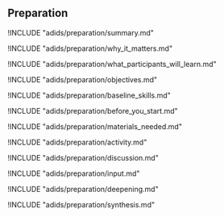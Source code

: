 
##  Preparation


<!-- ![](content/images/preparation.png "") -->

!INCLUDE "adids/preparation/summary.md"

<!-- Why The Topic Matters -->

!INCLUDE "adids/preparation/why_it_matters.md"

<!--  What Participants Will Learn -->

!INCLUDE "adids/preparation/what_participants_will_learn.md"

<!-- Objectives {.sidebar} -->

!INCLUDE "adids/preparation/objectives.md"

<!-- Baseline Skills -->

!INCLUDE "adids/preparation/baseline_skills.md"

<!-- Before you Start -->

!INCLUDE "adids/preparation/before_you_start.md"

<!-- Materials Needed [stub] -->

!INCLUDE "adids/preparation/materials_needed.md"

<!--Activity [stub] {.activity} -->

!INCLUDE "adids/preparation/activity.md"

<!--Discussion [stub] -->

!INCLUDE "adids/preparation/discussion.md"

<!-- Input -->

!INCLUDE "adids/preparation/input.md"

<!-- Deepening -->

!INCLUDE "adids/preparation/deepening.md"

<!--Synthesis [stub] {.synthesis} -->

!INCLUDE "adids/preparation/synthesis.md"
